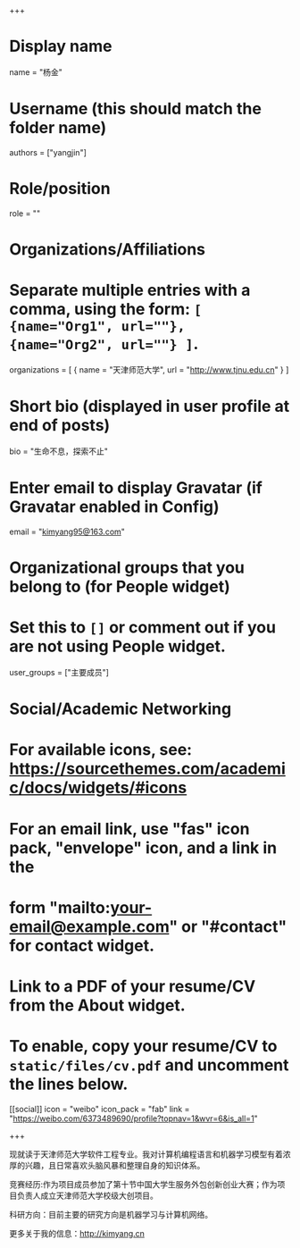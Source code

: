 +++
# Display name
name = "杨金"

# Username (this should match the folder name)
authors = ["yangjin"]

# Role/position
role = ""

# Organizations/Affiliations
#   Separate multiple entries with a comma, using the form: `[ {name="Org1", url=""}, {name="Org2", url=""} ]`.
organizations = [ { name = "天津师范大学", url = "http://www.tjnu.edu.cn" } ]

# Short bio (displayed in user profile at end of posts)
bio = "生命不息，探索不止"

# Enter email to display Gravatar (if Gravatar enabled in Config)
email = "kimyang95@163.com"

# Organizational groups that you belong to (for People widget)
#   Set this to `[]` or comment out if you are not using People widget.
user_groups = ["主要成员"]


# Social/Academic Networking
# For available icons, see: https://sourcethemes.com/academic/docs/widgets/#icons
#   For an email link, use "fas" icon pack, "envelope" icon, and a link in the
#   form "mailto:your-email@example.com" or "#contact" for contact widget.


# Link to a PDF of your resume/CV from the About widget.
# To enable, copy your resume/CV to `static/files/cv.pdf` and uncomment the lines below.
[[social]]
 icon = "weibo"
 icon_pack = "fab"
 link = "https://weibo.com/6373489690/profile?topnav=1&wvr=6&is_all=1"

+++

现就读于天津师范大学软件工程专业。我对计算机编程语言和机器学习模型有着浓厚的兴趣，且日常喜欢头脑风暴和整理自身的知识体系。

竞赛经历:作为项目成员参加了第十节中国大学生服务外包创新创业大赛；作为项目负责人成立天津师范大学校级大创项目。

科研方向：目前主要的研究方向是机器学习与计算机网络。

更多关于我的信息：http://kimyang.cn
